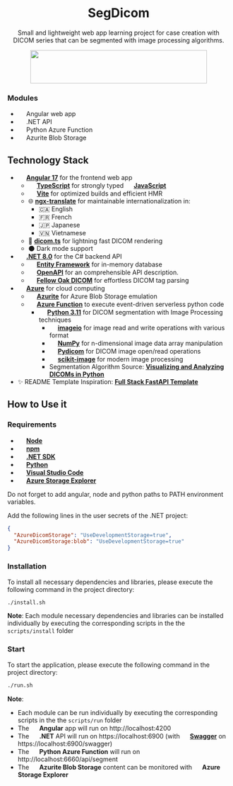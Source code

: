 <div align="center">
  <h1>SegDicom</h1>
  <p>Small and lightweight web app learning project for case creation with DICOM series that can be segmented with image processing algorithms.</p>
  <img src="https://static.vecteezy.com/system/resources/thumbnails/012/634/664/small/art-deco-outline-stroke-in-golden-color-for-classy-and-luxury-style-premium-vintage-line-art-design-element-free-png.png" style="height: 75px; width:400px; object-fit: cover;">
</div>

### Modules
* <img height="15" src="https://user-images.githubusercontent.com/25181517/183890595-779a7e64-3f43-4634-bad2-eceef4e80268.png"> Angular web app
* <img height="15" src="https://user-images.githubusercontent.com/25181517/121405754-b4f48f80-c95d-11eb-8893-fc325bde617f.png"> .NET API
* <img height="15" src="https://miro.medium.com/v2/resize:fit:512/1*FNzg3F-qM6zhMSjwqfKVwA.png"> Python Azure Function
* <img height="15" src="https://mcr.microsoft.com/api/v1/catalog/productimage/813767ad40f7fdb7f48d6440d0df36e22893f0f2bf23c24893163b7a826cd33f"> Azurite Blob Storage

## Technology Stack

* <img height="15" src="https://user-images.githubusercontent.com/25181517/183890595-779a7e64-3f43-4634-bad2-eceef4e80268.png"> [**Angular 17**](https://angular.dev/) for the frontend web app
  * <img height="15" src="https://user-images.githubusercontent.com/25181517/183890598-19a0ac2d-e88a-4005-a8df-1ee36782fde1.png"> [**TypeScript**](https://www.typescriptlang.org/) for strongly typed <img height="15" src="https://user-images.githubusercontent.com/25181517/117447155-6a868a00-af3d-11eb-9cfe-245df15c9f3f.png"> [**JavaScript**](https://www.javascript.com/)
  * <img height="15" src="https://github.com/marwin1991/profile-technology-icons/assets/62091613/b40892ef-efb8-4b0e-a6b5-d1cfc2f3fc35"> [**Vite**](https://vitejs.dev/) for optimized builds and efficient HMR
  * 🌐 [**ngx-translate**](https://github.com/ngx-translate/core) for maintainable internationalization in:
    * 🇨🇦 English
    * 🇫🇷 French
    * 🇯🇵 Japanese
    * 🇻🇳 Vietnamese
  * 🩻 [**dicom.ts**](https://github.com/wearemothership/dicom.ts) for lightning fast DICOM rendering
  * 🌑 Dark mode support
* <img height="15" src="https://user-images.githubusercontent.com/25181517/121405754-b4f48f80-c95d-11eb-8893-fc325bde617f.png"> [**.NET 8.0**](https://learn.microsoft.com/en-us/dotnet/core/whats-new/dotnet-8/overview) for the C# backend API
  * <img height="15" src="https://encrypted-tbn0.gstatic.com/images?q=tbn:ANd9GcQCDx1Gq9OhPHbGCw4K83O6b5jhBHRXmYLeMQ&usqp=CAU"> [**Entity Framework**](https://learn.microsoft.com/en-us/ef/) for in-memory database
  * <img height="15" src="https://seeklogo.com/images/O/openapi-logo-3E54DE56CD-seeklogo.com.png"> [**OpenAPI**](https://www.openapis.org/) for an comprehensible API description.
  * <img height="15" src="https://camo.githubusercontent.com/4a4aaf8672f1b530473d3f168504399b4572b1d8f89f268cadb8974c7655e53e/68747470733a2f2f6c68332e676f6f676c6575736572636f6e74656e742e636f6d2f2d4671336e696752556f37552f5666614950754a4d6a66492f4141414141414141414c6f2f376f614c72725442686e772f73313630302f46656c6c6f772532424f616b2532425371756172652532425472616e73702e706e67"> [**Fellow Oak DICOM**](https://fo-dicom.github.io/stable/v5/index.html) for effortless DICOM tag parsing
* <img height="15" src="https://user-images.githubusercontent.com/25181517/183911544-95ad6ba7-09bf-4040-ac44-0adafedb9616.png"> [**Azure**](https://azure.microsoft.com/en-us) for cloud computing
  * <img height="15" src="https://mcr.microsoft.com/api/v1/catalog/productimage/813767ad40f7fdb7f48d6440d0df36e22893f0f2bf23c24893163b7a826cd33f"> [**Azurite**](https://learn.microsoft.com/en-us/azure/storage/common/storage-use-azurite?tabs=visual-studio%2Cblob-storage) for Azure Blob Storage emulation
  * <img height="15" src="https://miro.medium.com/v2/resize:fit:512/1*FNzg3F-qM6zhMSjwqfKVwA.png"> [**Azure Function**](https://azure.microsoft.com/en-us/products/functions) to execute event-driven serverless python code
    * <img height="15" src="https://user-images.githubusercontent.com/25181517/183423507-c056a6f9-1ba8-4312-a350-19bcbc5a8697.png"> [**Python 3.11**](https://www.python.org/) for DICOM segmentation with Image Processing techniques
      * <img height="15" src="https://imageio.readthedocs.io/en/stable/_static/imageio_logo.png"> [**imageio**](https://imageio.readthedocs.io/en/stable/) for image read and write operations with various format
      * <img height="15" src="https://numpy.org/images/logo.svg"> [**NumPy**](https://numpy.org/) for n-dimensional image data array manipulation
      * <img height="15" src="https://pydicom.github.io/images/logo/logo.png"> [**Pydicom**](https://pydicom.github.io/) for DICOM image open/read operations
      * <img height="15" src="https://scikit-image.org/docs/stable/_static/logo.png"> [**scikit-image**](https://scikit-image.org/) for modern image processing
      * Segmentation Algorithm Source: [**Visualizing and Analyzing DICOMs in Python**](https://www.kaggle.com/code/redwankarimsony/visualizing-and-analyzing-dicoms-in-python)
* ✨ README Template Inspiration: [**Full Stack FastAPI Template**](https://github.com/tiangolo/full-stack-fastapi-template)

## How to Use it

### Requirements

* <img height="15" src="https://user-images.githubusercontent.com/25181517/183568594-85e280a7-0d7e-4d1a-9028-c8c2209e073c.png"> [**Node**](https://nodejs.org/en/download/current)
* <img height="15" src="https://user-images.githubusercontent.com/25181517/121401671-49102800-c959-11eb-9f6f-74d49a5e1774.png"> [**npm**](https://docs.npmjs.com/downloading-and-installing-node-js-and-npm)
* <img height="15" src="https://user-images.githubusercontent.com/25181517/121405754-b4f48f80-c95d-11eb-8893-fc325bde617f.png"> [**.NET SDK**](https://dotnet.microsoft.com/en-us/download/dotnet)
* <img height="15" src="https://user-images.githubusercontent.com/25181517/183423507-c056a6f9-1ba8-4312-a350-19bcbc5a8697.png"> [**Python**](https://www.python.org/downloads/release/python-3118/)
* <img height="15" src="https://user-images.githubusercontent.com/25181517/192108891-d86b6220-e232-423a-bf5f-90903e6887c3.png"> [**Visual Studio Code**](https://code.visualstudio.com)
* <img height="15" src="https://user-images.githubusercontent.com/25181517/183911544-95ad6ba7-09bf-4040-ac44-0adafedb9616.png"> [**Azure Storage Explorer**](https://azure.microsoft.com/en-us/products/storage/storage-explorer)

Do not forget to add angular, node and python paths to PATH environment variables.

Add the following lines in the user secrets of the .NET project:

```json
{
  "AzureDicomStorage": "UseDevelopmentStorage=true",
  "AzureDicomStorage:blob": "UseDevelopmentStorage=true"
}
```

### Installation

To install all necessary dependencies and libraries, please execute the following command in the project directory:

```bash
./install.sh
```

**Note**: Each module necessary dependencies and libraries can be installed individually by executing the corresponding scripts in the the `scripts/install` folder

### Start

To start the application, please execute the following command in the project directory:

```bash
./run.sh
```

**Note**:

* Each module can be run individually by executing the corresponding scripts in the the `scripts/run` folder
* The <img height="15" src="https://user-images.githubusercontent.com/25181517/183890595-779a7e64-3f43-4634-bad2-eceef4e80268.png"> **Angular** app will run on http://localhost:4200
* The <img height="15" src="https://user-images.githubusercontent.com/25181517/121405754-b4f48f80-c95d-11eb-8893-fc325bde617f.png"> **.NET** API will run on https://localhost:6900 (with  <img height="15" src="https://user-images.githubusercontent.com/25181517/186711335-a3729606-5a78-4496-9a36-06efcc74f800.png"> [**Swagger**](https://swagger.io/) on https://localhost:6900/swagger)
* The <img height="15" src="https://miro.medium.com/v2/resize:fit:512/1*FNzg3F-qM6zhMSjwqfKVwA.png"> **Python Azure Function** will run on http://localhost:6660/api/segment
* The <img height="15" src="https://mcr.microsoft.com/api/v1/catalog/productimage/813767ad40f7fdb7f48d6440d0df36e22893f0f2bf23c24893163b7a826cd33f"> **Azurite Blob Storage** content can be monitored with <img height="15" src="https://user-images.githubusercontent.com/25181517/183911544-95ad6ba7-09bf-4040-ac44-0adafedb9616.png"> **Azure Storage Explorer**